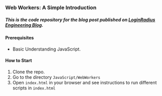 ### Web Workers: A Simple Introduction

##### This is the code repository for the blog post published on [LoginRadius Engineering Blog](https://www.loginradius.com/engineering/blog/web-workers-a-simple-introduction/).

#### Prerequisites

- Basic Understanding JavaScript.


#### How to Start

1. Clone the repo. 
2. Go to the directory `JavaScript/WebWorkers`
3. Open `index.html` in your browser and see instructions to run different scripts in `index.html`
